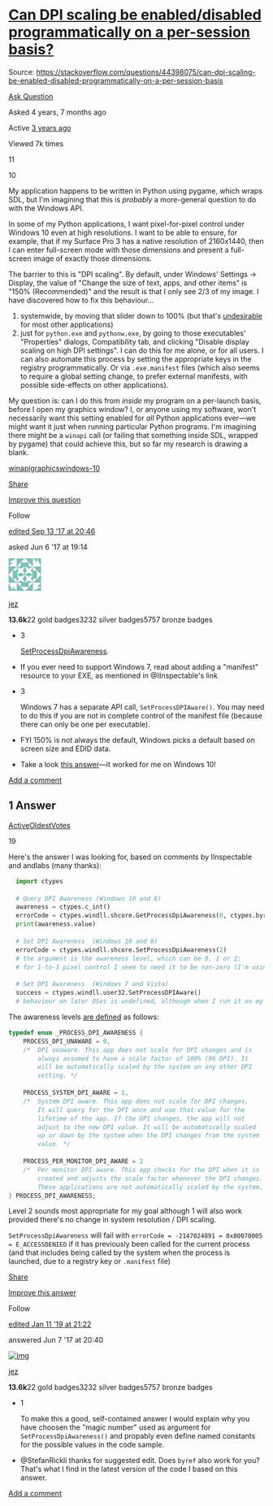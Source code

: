 # [Can DPI scaling be enabled/disabled programmatically on a per-session basis?](https://stackoverflow.com/questions/44398075/can-dpi-scaling-be-enabled-disabled-programmatically-on-a-per-session-basis)

Source: https://stackoverflow.com/questions/44398075/can-dpi-scaling-be-enabled-disabled-programmatically-on-a-per-session-basis

[Ask Question](https://stackoverflow.com/questions/ask)

Asked 4 years, 7 months ago

Active [3 years ago](https://stackoverflow.com/questions/44398075/can-dpi-scaling-be-enabled-disabled-programmatically-on-a-per-session-basis?lastactivity)

Viewed 7k times



11

10

My application happens to be written in Python using pygame, which wraps SDL, but I'm imagining that this is *probably* a more-general question to do with the Windows API.

In some of my Python applications, I want pixel-for-pixel control under Windows 10 even at high resolutions. I want to be able to ensure, for example, that if my Surface Pro 3 has a native resolution of 2160x1440, then I can enter full-screen mode with those dimensions and present a full-screen image of exactly those dimensions.

The barrier to this is "DPI scaling". By default, under Windows' Settings -> Display, the value of "Change the size of text, apps, and other items" is "150% (Recommended)" and the result is that I only see 2/3 of my image. I have discovered how to fix this behaviour...

1. systemwide, by moving that slider down to 100% (but that's [undesirable](https://i.imgur.com/HFO5Rz8.png) for most other applications)
2. just for `python.exe` and `pythonw.exe`, by going to those executables' "Properties" dialogs, Compatibility tab, and clicking "Disable display scaling on high DPI settings". I can do this for me alone, or for all users. I can also automate this process by setting the appropriate keys in the registry programmatically. Or via `.exe.manifest` files (which also seems to require a global setting change, to prefer external manifests, with possible side-effects on other applications).

My question is: can I do this from *inside* my program on a per-launch basis, before I open my graphics window? I, or anyone using my software, won't necessarily want this setting enabled for *all* Python applications ever—we might want it just when running particular Python programs. I'm imagining there might be a `winapi` call (or failing that something inside SDL, wrapped by pygame) that could achieve this, but so far my research is drawing a blank.

[winapi](https://stackoverflow.com/questions/tagged/winapi)[graphics](https://stackoverflow.com/questions/tagged/graphics)[windows-10](https://stackoverflow.com/questions/tagged/windows-10)

[Share](https://stackoverflow.com/q/44398075)

[Improve this question](https://stackoverflow.com/posts/44398075/edit)

Follow

[edited Sep 13 '17 at 20:46](https://stackoverflow.com/posts/44398075/revisions)

asked Jun 6 '17 at 19:14

[![img](a.assets/download.png)](https://stackoverflow.com/users/3019689/jez)

[jez](https://stackoverflow.com/users/3019689/jez)

**13.6k**22 gold badges3232 silver badges5757 bronze badges

- 3

  [SetProcessDpiAwareness](https://msdn.microsoft.com/en-us/library/windows/desktop/dn302122.aspx). 

- If you ever need to support Windows 7, read about adding a "manifest" resource to your EXE, as mentioned in @IInspectable's link  

- 3

  Windows 7 has a separate API call, `SetProcessDPIAware()`. You may need to do this if you are not in complete control of the manifest file (because there can only be one per executable). 

- FYI 150% is not always the default, Windows picks a default based on screen size and EDID data. 

- Take a look [this answer](https://stackoverflow.com/a/44422362/1070480)—it worked for me on Windows 10! 

[Add a comment](https://stackoverflow.com/questions/44398075/can-dpi-scaling-be-enabled-disabled-programmatically-on-a-per-session-basis#)



## 1 Answer

[Active](https://stackoverflow.com/questions/44398075/can-dpi-scaling-be-enabled-disabled-programmatically-on-a-per-session-basis?answertab=active#tab-top)[Oldest](https://stackoverflow.com/questions/44398075/can-dpi-scaling-be-enabled-disabled-programmatically-on-a-per-session-basis?answertab=oldest#tab-top)[Votes](https://stackoverflow.com/questions/44398075/can-dpi-scaling-be-enabled-disabled-programmatically-on-a-per-session-basis?answertab=votes#tab-top)





19







Here's the answer I was looking for, based on comments by IInspectable and andlabs (many thanks):

```python
  import ctypes

  # Query DPI Awareness (Windows 10 and 8)
  awareness = ctypes.c_int()
  errorCode = ctypes.windll.shcore.GetProcessDpiAwareness(0, ctypes.byref(awareness))
  print(awareness.value)

  # Set DPI Awareness  (Windows 10 and 8)
  errorCode = ctypes.windll.shcore.SetProcessDpiAwareness(2)
  # the argument is the awareness level, which can be 0, 1 or 2:
  # for 1-to-1 pixel control I seem to need it to be non-zero (I'm using level 2)

  # Set DPI Awareness  (Windows 7 and Vista)
  success = ctypes.windll.user32.SetProcessDPIAware()
  # behaviour on later OSes is undefined, although when I run it on my Windows 10 machine, it seems to work with effects identical to SetProcessDpiAwareness(1)
```

The awareness levels [are defined](https://msdn.microsoft.com/en-us/library/windows/desktop/dn280512.aspx) as follows:

```c
typedef enum _PROCESS_DPI_AWARENESS { 
    PROCESS_DPI_UNAWARE = 0,
    /*  DPI unaware. This app does not scale for DPI changes and is
        always assumed to have a scale factor of 100% (96 DPI). It
        will be automatically scaled by the system on any other DPI
        setting. */

    PROCESS_SYSTEM_DPI_AWARE = 1,
    /*  System DPI aware. This app does not scale for DPI changes.
        It will query for the DPI once and use that value for the
        lifetime of the app. If the DPI changes, the app will not
        adjust to the new DPI value. It will be automatically scaled
        up or down by the system when the DPI changes from the system
        value. */

    PROCESS_PER_MONITOR_DPI_AWARE = 2
    /*  Per monitor DPI aware. This app checks for the DPI when it is
        created and adjusts the scale factor whenever the DPI changes.
        These applications are not automatically scaled by the system. */
} PROCESS_DPI_AWARENESS;
```

Level 2 sounds most appropriate for my goal although 1 will also work provided there's no change in system resolution / DPI scaling.

`SetProcessDpiAwareness` will fail with `errorCode = -2147024891 = 0x80070005 = E_ACCESSDENIED` if it has previously been called for the current process (and that includes being called by the system when the process is launched, due to a registry key or `.manifest` file)



[Share](https://stackoverflow.com/a/44422362)

[Improve this answer](https://stackoverflow.com/posts/44422362/edit)

Follow

[edited Jan 11 '19 at 21:22](https://stackoverflow.com/posts/44422362/revisions)

answered Jun 7 '17 at 20:40

[![img](https://www.gravatar.com/avatar/?s=64&d=identicon&r=PG&f=1)](https://stackoverflow.com/users/3019689/jez)

[jez](https://stackoverflow.com/users/3019689/jez)

**13.6k**22 gold badges3232 silver badges5757 bronze badges

- 1

  To make this a good, self-contained answer I would explain why you have choosen the "magic number" used as argument for `SetProcessDpiAwareness()` and propably even define named constants for the possible values in the code sample.  

- @StefanRickli thanks for suggested edit. Does `byref` also work for you? That's what I find in the latest version of the code I based on this answer. 

[Add a comment](https://stackoverflow.com/questions/44398075/can-dpi-scaling-be-enabled-disabled-programmatically-on-a-per-session-basis#)